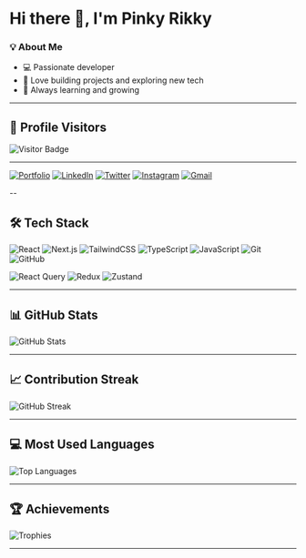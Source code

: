 # Hi there 👋, I'm Pinky Rikky  

### 💡 About Me
- 💻 Passionate developer  
- 🚀 Love building projects and exploring new tech  
- 🌱 Always learning and growing  

---

## 👀 Profile Visitors
![Visitor Badge](https://komarev.com/ghpvc/?username=pinkyrikky&color=blueviolet&style=for-the-badge)

---
[![Portfolio](https://img.shields.io/badge/Portfolio-000000?style=for-the-badge&logo=vercel&logoColor=white)](https://your-portfolio-link.com)
[![LinkedIn](https://img.shields.io/badge/LinkedIn-0A66C2?style=for-the-badge&logo=linkedin&logoColor=white)](https://linkedin.com/in/your-link)
[![Twitter](https://img.shields.io/badge/Twitter-1DA1F2?style=for-the-badge&logo=twitter&logoColor=white)](https://twitter.com/your-handle)
[![Instagram](https://img.shields.io/badge/Instagram-E4405F?style=for-the-badge&logo=instagram&logoColor=white)](https://instagram.com/your-handle)
[![Gmail](https://img.shields.io/badge/Gmail-D14836?style=for-the-badge&logo=gmail&logoColor=white)](mailto:yourmail@gmail.com)

--

## 🛠️ Tech Stack
![React](https://img.shields.io/badge/React-20232A?style=for-the-badge&logo=react&logoColor=61DAFB)
![Next.js](https://img.shields.io/badge/Next.js-000000?style=for-the-badge&logo=nextdotjs&logoColor=white)
![TailwindCSS](https://img.shields.io/badge/TailwindCSS-38B2AC?style=for-the-badge&logo=tailwindcss&logoColor=white)
![TypeScript](https://img.shields.io/badge/TypeScript-007ACC?style=for-the-badge&logo=typescript&logoColor=white)
![JavaScript](https://img.shields.io/badge/JavaScript-F7DF1E?style=for-the-badge&logo=javascript&logoColor=black)
![Git](https://img.shields.io/badge/Git-F05032?style=for-the-badge&logo=git&logoColor=white)
![GitHub](https://img.shields.io/badge/GitHub-100000?style=for-the-badge&logo=github&logoColor=white)

![React Query](https://img.shields.io/badge/React_Query-FF4154?style=for-the-badge&logo=reactquery&logoColor=white)
![Redux](https://img.shields.io/badge/Redux-593D88?style=for-the-badge&logo=redux&logoColor=white)
![Zustand](https://img.shields.io/badge/Zustand-000000?style=for-the-badge&logo=zustand&logoColor=white)


---

## 📊 GitHub Stats
![GitHub Stats](https://github-readme-stats.vercel.app/api?username=pinkyrikky&show_icons=true&theme=radical)

---

## 📈 Contribution Streak
![GitHub Streak](https://github-readme-streak-stats.herokuapp.com/?user=pinkyrikky&theme=radical)

---

## 💻 Most Used Languages
![Top Languages](https://github-readme-stats.vercel.app/api/top-langs/?username=pinkyrikky&layout=compact&theme=radical)

---

## 🏆 Achievements
![Trophies](https://github-profile-trophy.vercel.app/?username=pinkyrikky&theme=radical&no-frame=true&margin-w=10)

---

